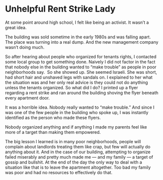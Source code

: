 # Unhelpful Rent Strike Lady

At some point around high school, I felt like being an activist. It wasn’t a great idea.

The building was sold sometime in the early 1980s and was falling apart. The place was turning into a real dump. And the new management company wasn’t doing much.

So after hearing about people who organized for tenants rights, I contacted some local group to get something done. Naively I did not factor in the fact that nobody else in the building wanted to “make trouble” as people in poor neighborhoods say.
 So she showed up. She seemed Israeli. She was short, had short hair and unshaved legs with sandals on. I explained to her what the situation was and her only real advice is they could not do anything unless the tenants organized. So what did I do? I printed up a flyer regarding a rent strike and ran around the building shoving the flyer beneath every apartment door.

It was a horrible idea. Nobody really wanted to “make trouble.” And since I was one of the few people in the building who spoke up, I was instantly identified as the person who made these flyers.

Nobody organized anything and if anything I made my parents feel like more of a  target than making them empowered.

The big lesson I learned is in many poor neighborhoods, people will complain about landlords treating them like crap, but few will actually do anything about it. And in the case of our building, attempting to organize failed miserably and pretty much made me — and my family — a target of gossip and bullshit. At the end of the day the only way to deal with a situation like that is to leave the apartment altogether. Too bad my family was poor and had no resources to effectively do that.